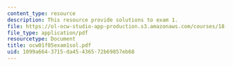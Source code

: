 ```yaml
---
content_type: resource
description: This resource provide solutions to exam 1.
file: https://ol-ocw-studio-app-production.s3.amazonaws.com/courses/18-01-single-variable-calculus-fall-2005/1099a6643715da45436572b69857eb68_ocw01f05exam1sol.pdf
file_type: application/pdf
resourcetype: Document
title: ocw01f05exam1sol.pdf
uid: 1099a664-3715-da45-4365-72b69857eb68
---
```

